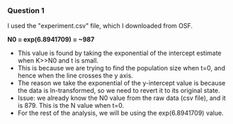 ### Question 1

I used the "experiment.csv" file, which I downloaded from OSF.

**N0 = exp(6.8941709) = ~987**
- This value is found by taking the exponential of the intercept estimate when K>>N0 and t is small.
- This is because we are trying to find the population size when t=0, and hence when the line crosses the y axis. 
- The reason we take the exponential of the y-intercept value is because the data is ln-transformed, so we need to revert it to its original state.
- Issue: we already know the N0 value from the raw data (csv file), and it is 879. This is the N value when t=0.
- For the rest of the analysis, we will be using the exp(6.8941709) value.
